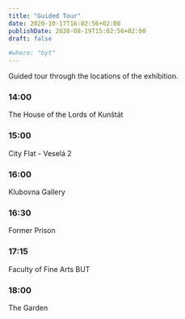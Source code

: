 ```yaml
---
title: "Guided Tour"
date: 2020-10-17T16:02:56+02:00
publishDate: 2020-08-19T15:02:56+02:00
draft: false

#where: "byt"
---
```


Guided tour through the locations of the exhibition.

### 14:00
The House of the Lords of Kunštát

### 15:00
City Flat - Veselá 2

### 16:00
Klubovna Gallery

### 16:30
Former Prison

### 17:15
Faculty of Fine Arts BUT

### 18:00
The Garden
